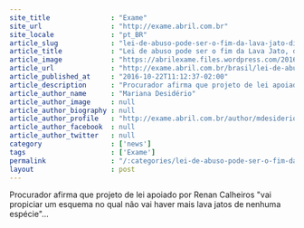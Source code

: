 ```yaml
---
site_title               : "Exame"
site_url                 : "http://exame.abril.com.br"
site_locale              : "pt_BR"
article_slug             : "lei-de-abuso-pode-ser-o-fim-da-lava-jato-diz-procurador"
article_title            : "Lei de abuso pode ser o fim da Lava Jato, diz procurador"
article_image            : "https://abrilexame.files.wordpress.com/2016/09/size_960_16_9_procurador-da-republica-carlos-fernando-dos-santos-lima-integrante-da-forca-tarefa-da-operacao-lava-jato3.jpg?quality=70&strip=all&w=960"
article_url              : "http://exame.abril.com.br/brasil/lei-de-abuso-pode-ser-o-fim-da-lava-jato-diz-procurador/"
article_published_at     : "2016-10-22T11:12:37-02:00"
article_description      : "Procurador afirma que projeto de lei apoiado por Renan Calheiros 'vai propiciar um esquema no qual não vai haver mais lava jatos de nenhuma espécie'..."
article_author_name      : "Mariana Desidério"
article_author_image     : null
article_author_biography : null
article_author_profile   : "http://exame.abril.com.br/author/mdesiderioexame/"
article_author_facebook  : null
article_author_twitter   : null
category                 : ['news']
tags                     : ['Exame']
permalink                : "/:categories/lei-de-abuso-pode-ser-o-fim-da-lava-jato-diz-procurador/"
layout                   : post
---
```


Procurador afirma que projeto de lei apoiado por Renan Calheiros "vai propiciar um esquema no qual não vai haver mais lava jatos de nenhuma espécie"...
